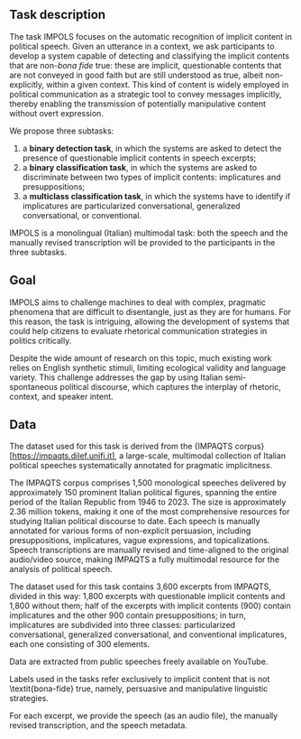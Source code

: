 ## Task description
The task IMPOLS focuses on the automatic recognition of implicit content in political speech. Given an utterance in a context, we ask participants to develop a system capable of detecting and classifying the implicit contents that are non-*bona fide* true: these are implicit, questionable contents that are not conveyed in good faith but are still understood as true, albeit non-explicitly, within a given context. This kind of content is widely employed in political communication as a strategic tool to convey messages implicitly, thereby enabling the transmission of potentially manipulative content without overt expression.

We propose three subtasks: 
1. a **binary detection task**, in which the systems are asked to detect the presence of questionable implicit contents in speech excerpts;
2. a **binary classification task**, in which the systems are asked to discriminate between two types of implicit contents: implicatures and presuppositions;
3. a **multiclass classification task**, in which the systems have to identify if implicatures are particularized conversational, generalized conversational, or conventional.

IMPOLS is a monolingual (Italian) multimodal task: both the speech and the manually revised transcription will be provided to the participants in the three subtasks.

## Goal
IMPOLS aims to challenge machines to deal with complex, pragmatic phenomena that are difficult to disentangle, just as they are for humans. For this reason, the task is intriguing, allowing the development of systems that could help citizens to evaluate rhetorical communication strategies in politics critically.

Despite the wide amount of research on this topic, much existing work relies on English synthetic stimuli, limiting ecological validity and language variety. This challenge addresses the gap by using Italian semi-spontaneous political discourse, which captures the interplay of rhetoric, context, and speaker intent.

## Data

The dataset used for this task is derived from the {IMPAQTS corpus}[https://impaqts.dilef.unifi.it], a large-scale, multimodal collection of Italian political speeches systematically annotated for pragmatic implicitness.

The IMPAQTS corpus comprises 1,500 monological speeches delivered by approximately 150 prominent Italian political figures, spanning the entire period of the Italian Republic from 1946 to 2023. The size is approximately 2.36 million tokens, making it one of the most comprehensive resources for studying Italian political discourse to date. 
Each speech is manually annotated for various forms of non-explicit persuasion, including presuppositions, implicatures, vague expressions, and topicalizations. 
Speech transcriptions are manually revised and time-aligned to the original audio/video source, making IMPAQTS a fully multimodal resource for the analysis of political speech.

The dataset used for this task contains 3,600 excerpts from IMPAQTS, divided in this way: 1,800 excerpts with questionable implicit contents and 1,800 without them; half of the excerpts with implicit contents (900) contain implicatures and the other 900 contain presuppositions; in turn, implicatures are subdivided into three classes: particularized conversational, generalized conversational, and conventional implicatures, each one consisting of 300 elements. 

Data are extracted from public speeches freely available on YouTube.

Labels used in the tasks refer exclusively to implicit content that is not \textit{bona-fide} true, namely, persuasive and manipulative linguistic strategies.

For each excerpt, we provide the speech (as an audio file), the manually revised transcription, and the speech metadata.
